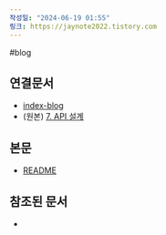 ```yaml
---
작성일: "2024-06-19 01:55"
링크: https://jaynote2022.tistory.com
---
```


#blog
## 연결문서
- [index-blog](3.%20blog/index-blog.md)
- (원본) [7. API 설계](../../../../8.%20프로젝트/22년%20개인%20프로젝트%20BMW/7.%20API%20설계/7.%20API%20설계.md)

## 본문
- [README](./README.md)

## 참조된 문서
- 